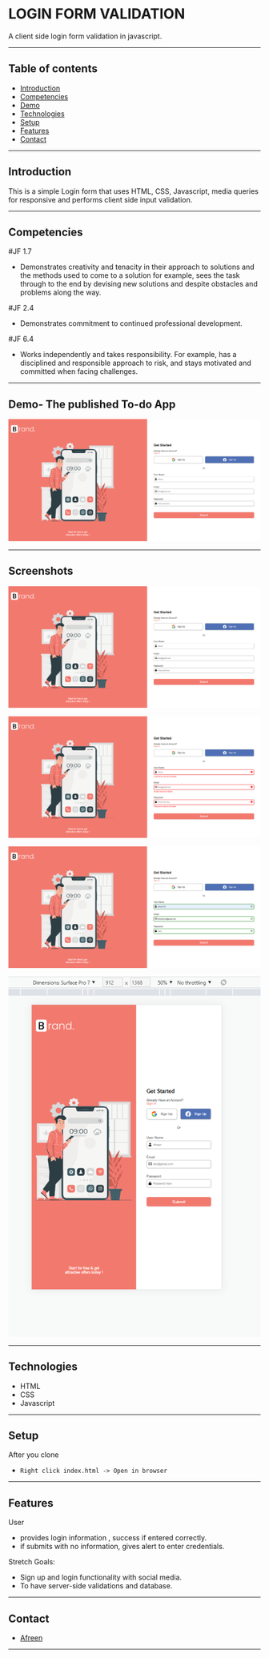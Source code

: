 # LOGIN FORM VALIDATION 

A client side login form validation in javascript.

---

## Table of contents

- [Introduction](#introduction)
- [Competencies](#competencies)
- [Demo](#demo)
- [Technologies](#technologies)
- [Setup](#setup)
- [Features](#features)
- [Contact](#contact)

---

## Introduction

This is a simple Login form that uses HTML, CSS, Javascript, media queries for responsive and performs client side input validation.

---

## Competencies

#JF 1.7

- Demonstrates creativity and tenacity in their approach to solutions and the methods used to come to a solution for example, sees the task through to the end by devising new solutions and despite obstacles and problems along the way.

#JF 2.4

- Demonstrates commitment to continued professional development.

#JF 6.4

- Works independently and takes responsibility. For example, has a disciplined and responsible approach to risk, and stays motivated and committed when facing challenges.


---

## Demo- The published To-do App

![Demo](images/form1.png)



---

## Screenshots
![5.png](images/form1.png)

![1.png](images/form2.png)

![2.png](images/form3.png)

![3.png](images/form4.png)


---

## Technologies

- HTML
- CSS 
- Javascript 

---

## Setup

After you clone 

- `Right click index.html -> Open in browser`

---

## Features

User 
- provides login information , success if entered correctly.
- if submits with no information, gives alert to enter credentials.

Stretch Goals:

- Sign up and login functionality with social media.
- To have server-side validations and database.

---


## Contact

- [Afreen](https://github.com/afreensafdar)


---


